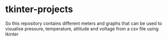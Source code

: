 # tkinter-projects

So this repository contains different meters and graphs that can be used to visualise pressure, temperature, altitude and voltage from a csv file using tkinter
